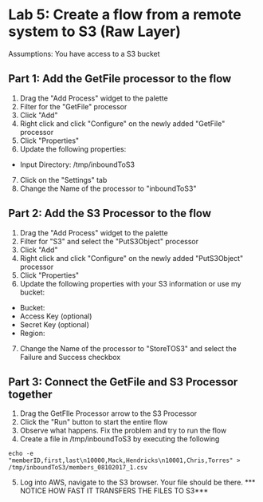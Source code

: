 # Lab 5:  Create a flow from a remote system to S3 (Raw Layer)

Assumptions: You have access to a S3 bucket

## Part 1:  Add the GetFile processor to the flow

1. Drag the "Add Process" widget to the palette
2. Filter for the "GetFile" processor
3. Click "Add"
4. Right click and click "Configure" on the newly added "GetFile" processor
5. Click "Properties"
6. Update the following properties:
  - Input Directory: /tmp/inboundToS3
7. Click on the "Settings" tab
8. Change the Name of the processor to "inboundToS3"

## Part 2: Add the S3 Processor to the flow

1. Drag the "Add Process" widget to the palette
2. Filter for "S3" and select the "PutS3Object" processor
3. Click "Add"
4. Right click and click "Configure" on the newly added "PutS3Object" processor
5. Click "Properties"
6. Update the following properties with your S3 information or use my bucket:
  - Bucket: 
  - Access Key (optional)
  - Secret Key (optional)
  - Region: 
 7. Change the Name of the processor to "StoreTOS3" and select the Failure and Success checkbox

## Part 3: Connect the GetFile and S3 Processor together

1. Drag the GetFIle Processor arrow to the S3 Processor
2. Click the "Run" button to start the entire flow
3. Observe what happens.  Fix the problem and try to run the flow 
4. Create a file in /tmp/inboundToS3 by executing the following
```
echo -e "memberID,first,last\n10000,Mack,Hendricks\n10001,Chris,Torres" > /tmp/inboundToS3/members_08102017_1.csv

```
5. Log into AWS, navigate to the S3 browser.  Your file should be there.  *** NOTICE HOW FAST IT TRANSFERS THE FILES TO S3***




